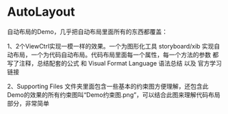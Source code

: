 AutoLayout
==========

自动布局的Demo，几乎把自动布局里面所有的东西都覆盖：

1、2个ViewCtrl实现一模一样的效果。一个为图形化工具 storyboard/xib 实现自动布局，一个为代码自动布局。代码布局里面每一个属性，每一个方法的参数 都写了注释，总结配套的公式 和 Visual Format Language 语法总结 以及 官方学习链接

2、Supporting Files 文件夹里面包含一些基本的约束图方便理解，还包含此Demo的效果的所有约束图叫“Demo约束图.png”，可以结合此图来理解代码布局部分，非常简单
